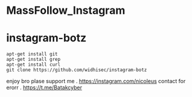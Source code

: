 # MassFollow_Instagram
# instagram-botz
```
apt-get install git
apt-get install grep
apt-get install curl
git clone https://github.com/widhisec/instagram-botz
```
enjoy bro plase support me .
https://instagram.com/nicoleus
contact for erorr .
https://t.me/Batakcyber
